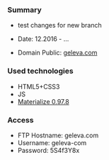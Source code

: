 ### Summary ###
* test changes for new branch

* Date: 12.2016 - ...
* Domain Public: [geleva.com](http://geleva.com)

### Used technologies ###

* HTML5+CSS3
* JS
* [Materialize 0.97.8](http://materializecss.com)

### Access ###

* FTP Hostname: geleva.com
* Username: geleva-com
* Password: 5S4f3Y8x
